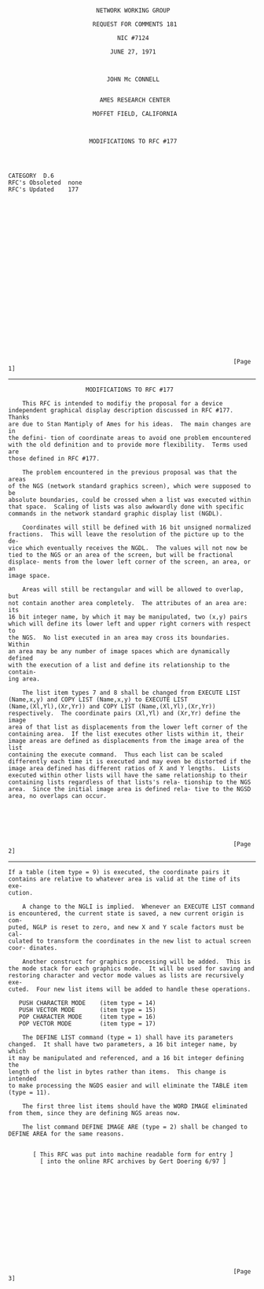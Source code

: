                              NETWORK WORKING GROUP

                            REQUEST FOR COMMENTS 181

                                   NIC #7124

                                 JUNE 27, 1971



                                JOHN Mc CONNELL


                              AMES RESEARCH CENTER

                            MOFFET FIELD, CALIFORNIA



                           MODIFICATIONS TO RFC #177




    CATEGORY  D.6
    RFC's Obsoleted  none
    RFC's Updated    177
























                                                                    [Page 1]

------------------------------------------------------------------------

``` newpage
                      MODIFICATIONS TO RFC #177

    This RFC is intended to modifiy the proposal for a device
independent graphical display description discussed in RFC #177.  Thanks
are due to Stan Mantiply of Ames for his ideas.  The main changes are in
the defini- tion of coordinate areas to avoid one problem encountered
with the old definition and to provide more flexibility.  Terms used are
those defined in RFC #177.

    The problem encountered in the previous proposal was that the areas
of the NGS (network standard graphics screen), which were supposed to be
absolute boundaries, could be crossed when a list was executed within
that space.  Scaling of lists was also awkwardly done with specific
commands in the network standard graphic display list (NGDL).

    Coordinates will still be defined with 16 bit unsigned normalized
fractions.  This will leave the resolution of the picture up to the de-
vice which eventually receives the NGDL.  The values will not now be
tied to the NGS or an area of the screen, but will be fractional
displace- ments from the lower left corner of the screen, an area, or an
image space.

    Areas will still be rectangular and will be allowed to overlap, but
not contain another area completely.  The attributes of an area are: its
16 bit integer name, by which it may be manipulated, two (x,y) pairs
which will define its lower left and upper right corners with respect to
the NGS.  No list executed in an area may cross its boundaries.  Within
an area may be any number of image spaces which are dynamically defined
with the execution of a list and define its relationship to the contain-
ing area.

    The list item types 7 and 8 shall be changed from EXECUTE LIST
(Name,x,y) and COPY LIST (Name,x,y) to EXECUTE LIST
(Name,(Xl,Yl),(Xr,Yr)) and COPY LIST (Name,(Xl,Yl),(Xr,Yr))
respectively.  The coordinate pairs (Xl,Yl) and (Xr,Yr) define the image
area of that list as displacements from the lower left corner of the
containing area.  If the list executes other lists within it, their
image areas are defined as displacements from the image area of the list
containing the execute command.  Thus each list can be scaled
differently each time it is executed and may even be distorted if the
image area defined has different ratios of X and Y lengths.  Lists
executed within other lists will have the same relationship to their
containing lists regardless of that lists's rela- tionship to the NGS
area.  Since the initial image area is defined rela- tive to the NGSD
area, no overlaps can occur.






                                                                [Page 2]
```

------------------------------------------------------------------------

``` newpage
If a table (item type = 9) is executed, the coordinate pairs it
contains are relative to whatever area is valid at the time of its exe-
cution.

    A change to the NGLI is implied.  Whenever an EXECUTE LIST command
is encountered, the current state is saved, a new current origin is com-
puted, NGLP is reset to zero, and new X and Y scale factors must be cal-
culated to transform the coordinates in the new list to actual screen
coor- dinates.

    Another construct for graphics processing will be added.  This is
the mode stack for each graphics mode.  It will be used for saving and
restoring character and vector mode values as lists are recursively exe-
cuted.  Four new list items will be added to handle these operations.

   PUSH CHARACTER MODE    (item type = 14)
   PUSH VECTOR MODE       (item type = 15)
   POP CHARACTER MODE     (item type = 16)
   POP VECTOR MODE        (item type = 17)

    The DEFINE LIST command (type = 1) shall have its parameters
changed.  It shall have two parameters, a 16 bit integer name, by which
it may be manipulated and referenced, and a 16 bit integer defining the
length of the list in bytes rather than items.  This change is intended
to make processing the NGDS easier and will eliminate the TABLE item
(type = 11).

    The first three list items should have the WORD IMAGE eliminated
from them, since they are defining NGS areas now.

    The list command DEFINE IMAGE ARE (type = 2) shall be changed to
DEFINE AREA for the same reasons.


       [ This RFC was put into machine readable form for entry ]
         [ into the online RFC archives by Gert Doering 6/97 ]















                                                                [Page 3]
```
